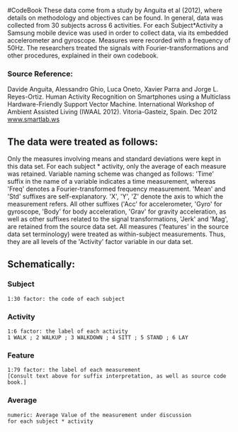 #CodeBook
These data come from a study by Anguita et al (2012), where details on methodology and objectives can be found. In general, data was collected from 30 subjects across 6 activities. For each Subject*Activity a Samsung mobile device was used in order to collect data, via its embedded accelerometer and gyroscope. Measures were recorded with a frequency of 50Hz. The researchers treated the signals with Fourier-transformations and other procedures, explained in their own codebook. 
### Source Reference:
Davide Anguita, Alessandro Ghio, Luca Oneto, Xavier Parra and Jorge L. Reyes-Ortiz. Human Activity Recognition on Smartphones using a Multiclass Hardware-Friendly Support Vector Machine. International Workshop of Ambient Assisted Living (IWAAL 2012). Vitoria-Gasteiz, Spain. Dec 2012
www.smartlab.ws
## The data were treated as follows:
Only the measures involving means and standard deviations were kept in this data set. For each subject * activity, only the average of each measure was retained. 
Variable naming scheme was changed as follows: 'Time' suffix in the name of a variable indicates a time measurement, whereas 'Freq' denotes a Fourier-transformed frequency measurement. 'Mean' and 'Std' suffixes are self-explanatory. 'X', 'Y', 'Z' denote the axis to which the measurement refers. All other suffixes ('Acc' for accelerometer, 'Gyro' for gyroscope, 'Body' for body acceleration, 'Grav' for gravity acceleration, as well as other suffixes related to the signal transformations, 'Jerk' and 'Mag', are retained from the source data set. 
All measures ('features' in the source data set terminology) were treated as within-subject measurements. Thus, they are all levels of the 'Activity' factor variable in our data set. 
## Schematically:
### Subject
	1:30 factor: the code of each subject
### Activity
	1:6 factor: the label of each activity
	1 WALK ; 2 WALKUP ; 3 WALKDOWN ; 4 SITT ; 5 STAND ; 6 LAY
### Feature
	1:79 factor: the label of each measurement
	[Consult text above for suffix interpretation, as well as source code book.]
### Average
	numeric: Average Value of the measurement under discussion 
	for each subject * activity




